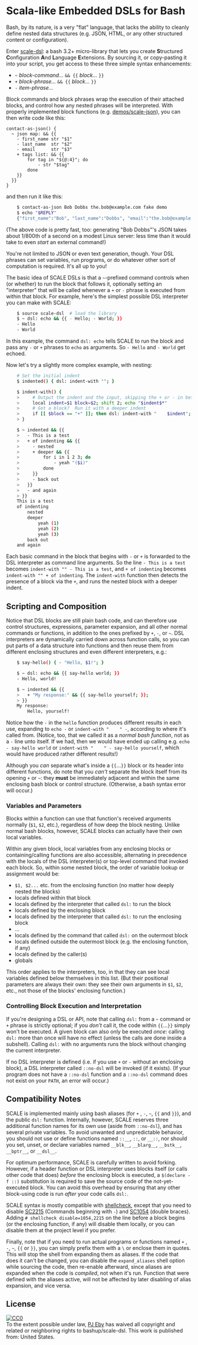# Scala-like Embedded DSLs for Bash

Bash, by its nature, is a very "flat" language, that lacks the ability to cleanly define nested data structures  (e.g. JSON, HTML, or any other structured content or configuration).

Enter [scale-dsl](scale-dsl): a bash 3.2+ micro-library that lets you create **S**tructured **C**onfiguration **A**nd **L**anguage **E**xtensions.  By sourcing it, or copy-pasting it into your script, you get access to these three simple syntax enhancements:

* `~` *block-command...* `&& {{` *block...* `}}`
* `+` *block-phrase...*  `&& {{` *block...* `}}`
* `-` *item-phrase...*

Block commands and block phrases wrap the execution of their attached blocks, and control how any nested phrases will be interpreted.  With properly implemented block functions (e.g. [demos/scale-json](demos/scale-json)), you can then write code like this:

```shell
contact-as-json() {
  ~ json map: && {{
    - first_name str "$1"
    - last_name  str "$2"
    - email      str "$3"
    + tags list: && {{
        for tag in "${@:4}"; do
            - str "$tag"
        done
    }}
  }}
}
```

and then run it like this:

~~~sh
    $ contact-as-json Bob Dobbs the.bob@example.com fake demo
    $ echo "$REPLY"
    {"first_name":"Bob", "last_name":"Dobbs", "email":"the.bob@example.com", "tags":["fake", "demo"]}
~~~

(The above code is pretty fast, too: generating "Bob Dobbs"'s JSON takes about 1/800th of a second on a modest Linux server: less time than it would take to even *start* an external command!)

You're not limited to JSON or even text generation, though.  Your DSL phrases can set variables, run programs, or do whatever other sort of computation is required.  It's all up to you!

The basic idea of SCALE DSLs is that a `~`-prefixed command controls when (or whether) to run the block that follows it, optionally setting an "interpreter" that will be called whenever a  `+` or `-` phrase is executed from within that block.  For example, here's the simplest possible DSL interpreter you can make with SCALE:

~~~sh
    $ source scale-dsl  # load the library
    $ ~ dsl: echo && {{ - Hello; - World; }}
    - Hello
    - World
~~~

In this example, the command `dsl: echo` tells SCALE to run the block and pass any `-` or `+` phrases to `echo` as arguments.  So `- Hello` and `- World` get echoed.

Now let's try a slightly more complex example, with nesting:

~~~sh
    # Set the initial indent
    $ indented() { dsl: indent-with ""; }

    $ indent-with() {
    >     # Output the indent and the input, skipping the + or - in between
    >     local indent=$1 block=$2; shift 2; echo "$indent$*"
    >     # Got a block?  Run it with a deeper indent
    >     if [[ $block == "+" ]]; then dsl: indent-with "    $indent"; fi
    > }

    $ ~ indented && {{
    >   - This is a test
    >   + of indenting && {{
    >     - nested
    >     + deeper && {{
    >         for i in 1 2 3; do
    >             - yeah "($i)"
    >         done
    >     }}
    >     - back out
    >   }}
    >   - and again
    > }}
    This is a test
    of indenting
        nested
        deeper
            yeah (1)
            yeah (2)
            yeah (3)
        back out
    and again
~~~

Each basic command in the block that begins with `-` or `+` is forwarded to the DSL interpreter as command line arguments.  So the line `- This is a test` becomes `indent-with "" - This is a test`, and `+ of indenting` becomes `indent-with "" + of indenting`.  The `indent-with` function then detects the presence of a block via the `+`, and runs the nested block with a deeper indent.

## Scripting and Composition

Notice that DSL blocks are still plain bash code, and can therefore use control structures, expressions, parameter expansion, and all other normal commands or functions, in addition to the ones prefixed by  `+`, `-`, or `~`.  DSL interpreters are dynamically carried down across function calls, so you can put parts of a data structure into functions and then reuse them from different enclosing structures and even different interpreters, e.g.:

~~~sh
    $ say-hello() { - "Hello, $1!"; }

    $ ~ dsl: echo && {{ say-hello world; }}
    - Hello, world!

    $ ~ indented && {{
    >   + "My response:" && {{ say-hello yourself; }};
    > }}
    My response:
        Hello, yourself!
~~~

Notice how the `-` in the `hello` function produces different results in each use, expanding to `echo -` or `indent-with "    " -`, according to where it's called from.  (Notice, too, that we called it as a *normal bash function*, not as a `-` line unto itself.  If we had, then we would have ended up calling e.g. `echo - say-hello world` or `indent-with "    " - say-hello yourself`, which would have produced rather different results!)

Although you *can* separate what's inside a  `{{`...`}}` block or its header into different functions, do note that you *can't* separate the block itself from its opening `+` or `~`: they **must** be immediately adjacent and within the same enclosing bash block or control structure.  (Otherwise, a bash syntax error will occur.)

### Variables and Parameters

Blocks within a function can use that function's received arguments normally (`$1`, `$2`, etc.), regardless of how deep the block nesting.  Unlike normal bash blocks, however, SCALE blocks can actually have their own local variables.

Within any given block, local variables from any enclosing blocks or containing/calling functions are also accessible, alternating in precedence with the locals of the DSL interpreter(s) or top-level command that invoked each block.  So, within some nested block, the order of variable lookup or assignment would be:

* `$1, $2...` etc. from the enclosing function (no matter how deeply nested the blocks)
* locals defined within that block
* locals defined by the interpreter that called `dsl:` to run the block
* locals defined by the enclosing block
* locals defined by the interpreter that called `dsl:` to run the enclosing block
* ...
* locals defined by the command that called `dsl:` on the outermost block
* locals defined outside the outermost block (e.g. the enclosing function, if any)
* locals defined by the caller(s)
* globals

This order applies to the interpreters, too, in that they can see local variables defined below themselves in this list.  (But their positional parameters are always their own: they see their own arguments in `$1`, `$2`, etc., not those of the blocks' enclosing function.)

### Controlling Block Execution and Interpretation

If you're designing a DSL or API, note that calling `dsl:` from a `~` command or `+` phrase is strictly optional; if you *don't* call it, the code within `{{`...`}}` simply won't be executed.  A given block can also only be executed *once*: calling `dsl:` more than once will have no effect (unless the calls are done inside a subshell).  Calling `dsl:` with no arguments runs the block without changing the current interpreter.

If no DSL interpreter is defined (i.e. if you use `+` or `-` without an enclosing block), a DSL interpreter called `::no-dsl` will be invoked (if it exists).  (If your program does not have a `::no-dsl` function and a `::no-dsl` command does not exist on your `PATH`, an error will occur.)

## Compatibility Notes

SCALE is implemented mainly using bash aliases (for `+` , `-`, `~`, `{{` and `}}`), and the public `dsl:` function.  Internally, however, SCALE reserves three additional function names for its own use (aside from `::no-dsl`), and has several private variables.  To avoid unwanted and unpredictable behavior, you should not use or define functions named `::__`, `::`, or `__::`, nor should you set, unset, or declare variables named `__blk__`, `__blarg__`, `__bstk__`,  `__bptr__`, or `__dsl__`.

For optimum performance, SCALE is carefully written to avoid forking.  However, if a header function or DSL interpreter uses blocks itself (or calls other code that does) *before* the enclosing block is executed, a `$(declare -f ::)` substitution is required to save the source code of the not-yet-executed block.  You can avoid this overhead by ensuring that any other block-using code is run *after* your code calls `dsl:`.

SCALE syntax is mostly compatible with [shellcheck](https://www.shellcheck.net/), except that you need to disable [SC2215](https://github.com/koalaman/shellcheck/wiki/SC2215) (Commands beginning with `-`) and [SC1054](https://github.com/koalaman/shellcheck/wiki/SC1054) (double braces).  Adding `# shellcheck disable=1054,2215` on the line before a block begins (or the enclosing function, if any) will disable them locally, or you can disable them at the project level if you prefer.

Finally, note that if you need to run actual programs or functions named `+` , `-`, `~`, `{{` or `}}`, you can simply prefix them with a `\` or enclose them in quotes.  This will stop the shell from expanding them as aliases.  If the code that does it can't be changed, you can disable the `expand_aliases` shell option while sourcing the code, then re-enable afterward, since aliases are expanded when the code is *compiled*, not when it's run.  Function that were defined with the aliases active, will not be affected by later disabling of alias expansion, and vice versa.

## License

<p xmlns:dct="http://purl.org/dc/terms/" xmlns:vcard="http://www.w3.org/2001/vcard-rdf/3.0#">
  <a rel="license" href="http://creativecommons.org/publicdomain/zero/1.0/"
  ><img src="https://licensebuttons.net/p/zero/1.0/80x15.png" style="border-style: none;"
        alt="CC0" /></a><br />
To the extent possible under law, <a rel="dct:publisher" href="https://github.com/pjeby"
><span property="dct:title">PJ Eby</span></a> has waived all copyright and related or
    neighboring rights to <span property="dct:title">bashup/scale-dsl</span>.  This work is
    published from: <span property="vcard:Country" datatype="dct:ISO3166" content="US"
                          about="https://github.com/bashup/scale-dsl">United States</span>.
</p>
